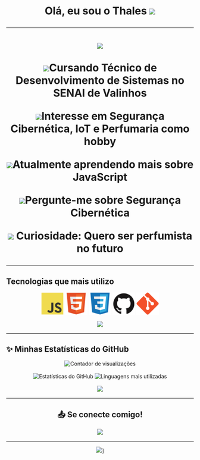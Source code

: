 <h1 align="center">
 Olá, eu sou o Thales <img src = "https://media.tenor.com/1dKXAaF4iuUAAAAM/pixel-trombone.gif" width = 50
</h1>

---

<img align = "center" src="https://img1.picmix.com/output/stamp/normal/1/5/0/6/2636051_85f8a.gif" width="300"/>

<img src = "https://pa1.aminoapps.com/6190/843da51991fff9b6ab4e4cd0f2a4b1cb968b3f55_hq.gif" width = "40"/>Cursando Técnico de Desenvolvimento de Sistemas no SENAI de Valinhos

<img src = "https://pa1.aminoapps.com/6190/843da51991fff9b6ab4e4cd0f2a4b1cb968b3f55_hq.gif" width = "40"/>Interesse em Segurança Cibernética, IoT e Perfumaria como hobby

<img src = "https://pa1.aminoapps.com/6190/843da51991fff9b6ab4e4cd0f2a4b1cb968b3f55_hq.gif" width = "40"/>Atualmente aprendendo mais sobre **JavaScript**

<img src = "https://pa1.aminoapps.com/6190/843da51991fff9b6ab4e4cd0f2a4b1cb968b3f55_hq.gif" width = "40"/>Pergunte-me sobre **Segurança Cibernética**

<img src = "https://pa1.aminoapps.com/6190/843da51991fff9b6ab4e4cd0f2a4b1cb968b3f55_hq.gif" width = "40"/> Curiosidade: **Quero ser perfumista no futuro**

---

## Tecnologias que mais utilizo

<p align="center">
  <img src="https://raw.githubusercontent.com/devicons/devicon/master/icons/javascript/javascript-original.svg" width="60" alt="JavaScript" />
  <img src="https://raw.githubusercontent.com/devicons/devicon/master/icons/html5/html5-original.svg" width="60" alt="HTML5" />
  <img src="https://raw.githubusercontent.com/devicons/devicon/master/icons/css3/css3-original.svg" width="60" alt="CSS3" />
  <img src="https://raw.githubusercontent.com/devicons/devicon/master/icons/github/github-original.svg" width="60" alt="GitHub" />
  <img src="https://raw.githubusercontent.com/devicons/devicon/master/icons/git/git-original.svg" width="60" alt="Git" />
</p>
<p align = "center">
<img src="https://images-wixmp-ed30a86b8c4ca887773594c2.wixmp.com/f/4bd8729e-37a9-4140-a188-db679cf799ef/daj7sq9-5baa7a54-e525-479b-8da9-8b19cbc07b88.gif?token=eyJ0eXAiOiJKV1QiLCJhbGciOiJIUzI1NiJ9.eyJzdWIiOiJ1cm46YXBwOjdlMGQxODg5ODIyNjQzNzNhNWYwZDQxNWVhMGQyNmUwIiwiaXNzIjoidXJuOmFwcDo3ZTBkMTg4OTgyMjY0MzczYTVmMGQ0MTVlYTBkMjZlMCIsIm9iaiI6W1t7InBhdGgiOiJcL2ZcLzRiZDg3MjllLTM3YTktNDE0MC1hMTg4LWRiNjc5Y2Y3OTllZlwvZGFqN3NxOS01YmFhN2E1NC1lNTI1LTQ3OWItOGRhOS04YjE5Y2JjMDdiODguZ2lmIn1dXSwiYXVkIjpbInVybjpzZXJ2aWNlOmZpbGUuZG93bmxvYWQiXX0.id6T62Fu3w4R8J1PjQIs8qrNqYrIvlR5dtnMXgnO5qA" width="200"/>
 
</p>

---

## ✨ Minhas Estatísticas do GitHub

<div align="center">
  <img src="https://komarev.com/ghpvc/?username=Thales&style=for-the-badge" alt="Contador de visualizações" /> 
  <br/><br/>
  <img src="https://github-readme-stats.vercel.app/api?username=Thales&show_icons=true&theme=radical&include_all_commits=true" alt="Estatísticas do GitHub" />  <img src="https://github-readme-stats.vercel.app/api/top-langs/?username=Thales&layout=compact&theme=radical&title_color=00C2FF&text_color=FFFFFF&bg_color=0D1117" alt="Linguagens mais utilizadas" width = "353"/>
  <br/><br/>

<img src="https://www.icegif.com/wp-content/uploads/sans-icegif-8.gif" width="35"/>

---
## 📤 Se conecte comigo!
<a href = "https://www.linkedin.com/in/thales-torsatto-silva-04bb1b370?utm_source=share&utm_campaign=share_via&utm_content=profile&utm_medium=android_app">
<img src = "https://upload.wikimedia.org/wikipedia/commons/thumb/c/ca/LinkedIn_logo_initials.png/960px-LinkedIn_logo_initials.png" width = "50"/>
</a>


---
<div align = "center">
<img src="https://anundertalelover.wordpress.com/wp-content/uploads/2016/07/undertale_title_gif_by_foxy_the_pirate_fox3-d9i8aqz1.gif" width="300"/>]
</div>




